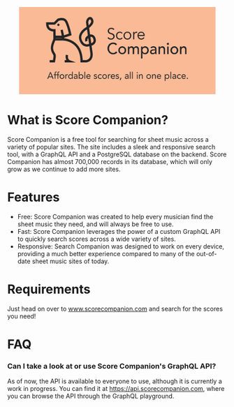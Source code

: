<a href="https://www.scorecompanion.com">
<p align='center'>
  <img src='readme/logo-tagline-wide.png' width='450' height='200' />
</p>
  </a>

# What is Score Companion?
Score Companion is a free tool for searching for sheet music across a variety of popular sites. The site includes a sleek and responsive search tool, with a GraphQL API and a PostgreSQL database on the backend. Score Companion has almost 700,000 records in its database, which will only grow as we continue to add more sites.

# Features
  - Free: Score Companion was created to help every musician find the sheet music they need, and will always be free to use.
  - Fast: Score Companion leverages the power of a custom GraphQL API to quickly search scores across a wide variety of sites.
  - Responsive: Search Companion was designed to work on every device, providing a much better experience compared to many of the out-of-date sheet music sites of today.
  
# Requirements
Just head on over to www.scorecompanion.com and search for the scores you need!

# FAQ
### Can I take a look at or use Score Companion's GraphQL API?
As of now, the API is available to everyone to use, although it is currently a work in progress. You can find it at https://api.scorecompanion.com, where you can browse the API through the GraphQL playground.
